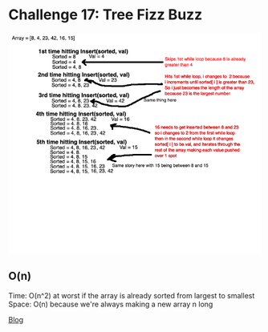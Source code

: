 # Challenge 17: Tree Fizz Buzz

![whiteboard](../img/CodeChallenge26.png)

## O(n)

Time: O(n^2) at worst if the array is already sorted from largest to smallest
Space: O(n) because we're always making a new array n long

[Blog](https://docs.google.com/document/d/1GrZx0PQ72ZW6JbI_ABQnXRYNHcWwE19-sYepRYPi77A/edit?usp=sharing)
